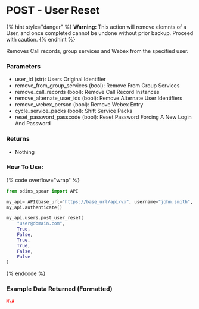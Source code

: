 # POST - User Reset

{% hint style="danger" %}
**Warning:** This action will remove elemnts of a User, and once completed cannot be undone without prior backup. Proceed with caution.
{% endhint %}

Removes Call records, group services and Webex from the specified user.

### Parameters&#x20;

* user_id (str): Users Original Identifier
* remove_from_group_services (bool): Remove From Group Services
* remove_call_records (bool): Remove Call Record Instances
* remove_alternate_user_ids (bool): Remove Alternate User Identifiers
* remove_webex_person (bool): Remove Webex Entry
* cycle_service_packs (bool): Shift Service Packs
* reset_password_passcode (bool): Reset Password Forcing A New Login And Password

### Returns

* Nothing

### How To Use:

{% code overflow="wrap" %}
```python
from odins_spear import API

my_api= API(base_url="https://base_url/api/vx", username="john.smith", password="ODIN_INSTANCE_1")
my_api.authenticate()

my_api.users.post_user_reset(
    "user@domain.com", 
    True,
    False,
    True,
    True,
    False,
    False
)
```
{% endcode %}

### Example Data Returned (Formatted)

```json
N\A
```

